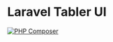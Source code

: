 # Laravel Tabler UI
[![PHP Composer](https://github.com/thinh1995/laravel-tabler-ui/actions/workflows/php.yml/badge.svg)](https://github.com/thinh1995/laravel-tabler-ui/actions/workflows/php.yml)
